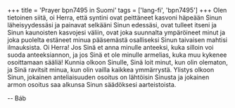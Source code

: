 +++
title = 'Prayer bpn7495 in Suomi'
tags = ['lang-fi', 'bpn7495']
+++
Olen tietoinen siitä, oi Herra, että syntini ovat peittäneet kasvoni häpeään Sinun läheisyydessäsi ja painavat selkääni Sinun edessäsi, ovat tulleet itseni ja Sinun kaunoisten kasvojesi väliin, ovat joka suunnalta ympäröineet minut ja joka puolelta estäneet minua pääsemästä osalliseksi Sinun taivaisen mahtisi ilmauksista.
Oi Herra! Jos Sinä et anna minulle anteeksi, kuka silloin voi suoda anteeksiannon, ja jos Sinä et ole minulle armelias, kuka muu kykenee osoittamaan sääliä! Kunnia olkoon Sinulle, Sinä loit minut, kun olin olematon, ja Sinä ravitsit minua, kun olin vailla kaikkea ymmärrystä. Ylistys olkoon Sinun, jokainen anteliaisuuden  osoitus on lähtöisin Sinusta ja jokainen armon osoitus saa alkunsa Sinun säädöksesi aarteistoista.

-- Báb
